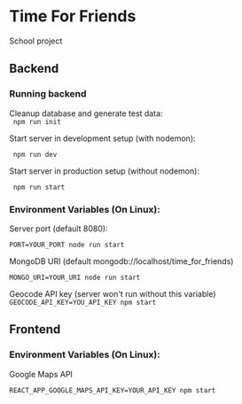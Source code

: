 # Time For Friends
School project


## Backend

### Running backend

Cleanup database and generate test data:  
`
npm run init`

Start server in development setup (with nodemon):
  
`
npm run dev`  

Start server in production setup (without nodemon):
  
`
npm run start`

### Environment Variables (On Linux):

Server port (default 8080):
  
`
PORT=YOUR_PORT node run start `

MongoDB URI (default mongodb://localhost/time_for_friends)  

`
MONGO_URI=YOUR_URI node run start
`

Geocode API key (server won't run without this variable)  
`
GEOCODE_API_KEY=YOU_API_KEY npm start
`



## Frontend

### Environment Variables (On Linux):  

Google Maps API 

`
REACT_APP_GOOGLE_MAPS_API_KEY=YOUR_API_KEY npm start
`




